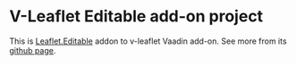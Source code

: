 # V-Leaflet Editable add-on project

This is [Leaflet.Editable](https://github.com/yohanboniface/Leaflet.Editable) addon to v-leaflet Vaadin add-on. See more from its [github page](https://github.com/mstahv/v-leaflet).
